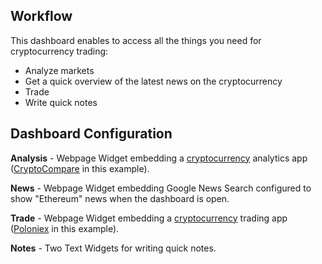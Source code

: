 ## Workflow

This dashboard enables to access all the things you need for cryptocurrency trading:

- Analyze markets
- Get a quick overview of the latest news on the cryptocurrency
- Trade
- Write quick notes

## Dashboard Configuration

**Analysis** - Webpage Widget embedding a [cryptocurrency](/embedding-web-apps#cryptocurrency) analytics app ([CryptoCompare](/embedding-web-apps/cryptocurrency/cryptocompare) in this example).

**News** - Webpage Widget embedding Google News Search configured to show "Ethereum" news when the dashboard is open.

**Trade** - Webpage Widget embedding a [cryptocurrency](/embedding-web-apps#cryptocurrency) trading app ([Poloniex](/embedding-web-apps/cryptocurrency/poloniex) in this example).

**Notes** - Two Text Widgets for writing quick notes.

